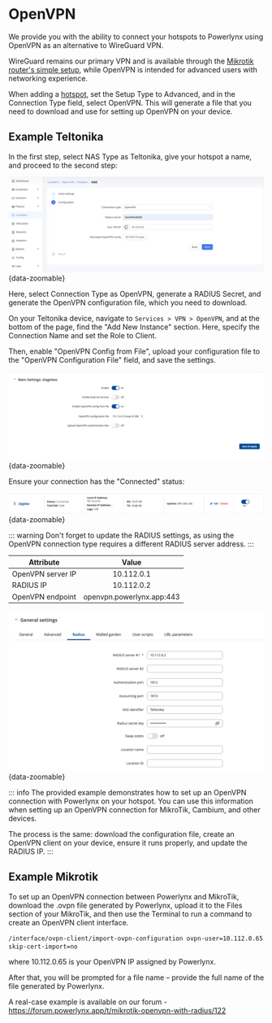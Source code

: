 # OpenVPN

We provide you with the ability to connect your hotspots to Powerlynx using OpenVPN as an alternative to WireGuard VPN.

WireGuard remains our primary VPN and is available through the [Mikrotik router's simple setup](https://docs.powerlynx.app/networking/mikrotik.html#simple-setup), while OpenVPN is intended for advanced users with networking experience.

When adding a [hotspot](https://docs.powerlynx.app/system/hotspots.html), set the Setup Type to Advanced, and in the Connection Type field, select OpenVPN. This will generate a file that you need to download and use for setting up OpenVPN on your device.

## Example Teltonika

In the first step, select NAS Type as Teltonika, give your hotspot a name, and proceed to the second step:

![OpenVPN Teltonika #1](images/openvpn_teltonika_1.png){data-zoomable}

Here, select Connection Type as OpenVPN, generate a RADIUS Secret, and generate the OpenVPN configuration file, which you need to download.

On your Teltonika device, navigate to `Services > VPN > OpenVPN`, and at the bottom of the page, find the "Add New Instance" section. Here, specify the Connection Name and set the Role to Client.

Then, enable "OpenVPN Config from File", upload your configuration file to the "OpenVPN Configuration File" field, and save the settings.

![OpenVPN Teltonika #2](images/openvpn_teltonika_2.png){data-zoomable}

Ensure your connection has the "Connected" status:

![OpenVPN Teltonika #3](images/openvpn_teltonika_3.png){data-zoomable}

::: warning
Don't forget to update the RADIUS settings, as using the OpenVPN connection type requires a different RADIUS server address.
:::

| Attribute        |      Value      |
| ------------- | :-----------: |
| OpenVPN server IP     | 10.112.0.1 |
| RADIUS IP    |   10.112.0.2    |
| OpenVPN endpoint |   openvpn.powerlynx.app:443    |

![OpenVPN Teltonika #4](images/openvpn_teltonika_4.png){data-zoomable}

::: info
The provided example demonstrates how to set up an OpenVPN connection with Powerlynx on your hotspot. You can use this information when setting up an OpenVPN connection for MikroTik, Cambium, and other devices.

The process is the same: download the configuration file, create an OpenVPN client on your device, ensure it runs properly, and update the RADIUS IP.
:::

## Example Mikrotik

To set up an OpenVPN connection between Powerlynx and MikroTik, download the .ovpn file generated by Powerlynx, upload it to the Files section of your MikroTik, and then use the Terminal to run a command to create an OpenVPN client interface.

```
/interface/ovpn-client/import-ovpn-configuration ovpn-user=10.112.0.65 skip-cert-import=no
```
where 10.112.0.65 is your OpenVPN IP assigned by Powerlynx.

After that, you will be prompted for a file name – provide the full name of the file generated by Powerlynx.

A real-case example is available on our forum - https://forum.powerlynx.app/t/mikrotik-openvpn-with-radius/122

